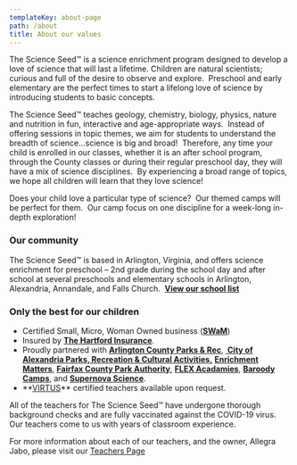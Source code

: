 ```yaml
---
templateKey: about-page
path: /about
title: About our values
---
```

The Science Seed™ is a science enrichment program designed to develop a love of science that will last a lifetime. Children are natural scientists; curious and full of the desire to observe and explore.  Preschool and early elementary are the perfect times to start a lifelong love of science by introducing students to basic concepts.

The Science Seed™ teaches geology, chemistry, biology, physics, nature and nutrition in fun, interactive and age-appropriate ways.  Instead of offering sessions in topic themes, we aim for students to understand the breadth of science…science is big and broad!  Therefore, any time your child is enrolled in our classes, whether it is an after school program, through the County classes or during their regular preschool day, they will have a mix of science disciplines.  By experiencing a broad range of topics, we hope all children will learn that they love science!

Does your child love a particular type of science?  Our themed camps will be perfect for them.  Our camp focus on one discipline for a week-long in-depth exploration!

### Our community

The Science Seed™ is based in Arlington, Virginia, and offers science enrichment for preschool – 2nd grade during the school day and after school at several preschools and elementary schools in Arlington, Alexandria, Annandale, and Falls Church.  **[View our school list](https://thescienceseed.com/take-a-class "Take A Class")**

### Only the best for our children

* Certified Small, Micro, Woman Owned business (**[SWaM](https://www.sbsd.virginia.gov/certification-division/swam/)**)
* Insured by **[The Hartford Insurance](https://www.thehartford.com/)**.
* Proudly partnered with **[Arlington County Parks & Rec](https://parks.arlingtonva.us/)**, **[ City of Alexandria Parks, Recreation & Cultural Activities,](https://www.alexandriava.gov/Recreation)** **[Enrichment Matters](https://enrichmentmatters.com/)**, **[Fairfax County Park Authority](https://www.fairfaxcounty.gov/parks/)**, **[FLEX Acadamies](https://flexacademies.com/)**, **[Baroody Camps](https://www.baroodycamps.com/home)**, and **[Supernova Science](https://supernovascience.com/)**.
* **[VIRTUS](https://www.virtusonline.org/virtus/index.cfm?)** certified teachers available upon request.

All of the teachers for The Science Seed™ have undergone thorough background checks and are fully vaccinated against the COVID-19 virus.  Our teachers come to us with years of classroom experience.

For more information about each of our teachers, and the owner, Allegra Jabo, please visit our [Teachers Page](/products/)